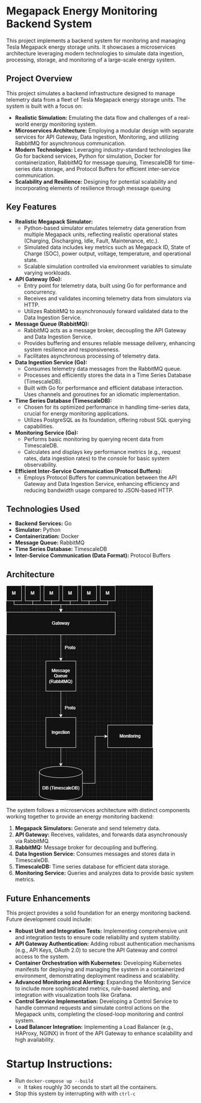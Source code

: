 # Megapack Energy Monitoring Backend System

This project implements a backend system for monitoring and managing Tesla Megapack energy storage units. It showcases a microservices architecture leveraging modern technologies to simulate data ingestion, processing, storage, and monitoring of a large-scale energy system.

## Project Overview

This project simulates a backend infrastructure designed to manage telemetry data from a fleet of Tesla Megapack energy storage units.  The system is built with a focus on:

*   **Realistic Simulation:** Emulating the data flow and challenges of a real-world energy monitoring system.
*   **Microservices Architecture:**  Employing a modular design with separate services for API Gateway, Data Ingestion, Monitoring, and utilizing RabbitMQ for asynchronous communication.
*   **Modern Technologies:**  Leveraging industry-standard technologies like Go for backend services, Python for simulation, Docker for containerization, RabbitMQ for message queuing, TimescaleDB for time-series data storage, and Protocol Buffers for efficient inter-service communication.
*   **Scalability and Resilience:** Designing for potential scalability and incorporating elements of resilience through message queuing

## Key Features

*   **Realistic Megapack Simulator:**
    *   Python-based simulator emulates telemetry data generation from multiple Megapack units, reflecting realistic operational states (Charging, Discharging, Idle, Fault, Maintenance, etc.).
    *   Simulated data includes key metrics such as Megapack ID, State of Charge (SOC), power output, voltage, temperature, and operational state.
    *   Scalable simulation controlled via environment variables to simulate varying workloads.
*   **API Gateway (Go):**
    *   Entry point for telemetry data, built using Go for performance and concurrency.
    *   Receives and validates incoming telemetry data from simulators via HTTP.
    *   Utilizes RabbitMQ to asynchronously forward validated data to the Data Ingestion Service.
*   **Message Queue (RabbitMQ):**
    *   RabbitMQ acts as a message broker, decoupling the API Gateway and Data Ingestion Service.
    *   Provides buffering and ensures reliable message delivery, enhancing system resilience and responsiveness.
    *   Facilitates asynchronous processing of telemetry data.
*   **Data Ingestion Service (Go):**
    *   Consumes telemetry data messages from the RabbitMQ queue.
    *   Processes and efficiently stores the data in a Time Series Database (TimescaleDB).
    *   Built with Go for performance and efficient database interaction. Uses channels and goroutines for an idiomatic implementation. 
*   **Time Series Database (TimescaleDB):**
    *   Chosen for its optimized performance in handling time-series data, crucial for energy monitoring applications.
    *   Utilizes PostgreSQL as its foundation, offering robust SQL querying capabilities.
*   **Monitoring Service (Go):**
    *   Performs basic monitoring by querying recent data from TimescaleDB.
    *   Calculates and displays key performance metrics (e.g., request rates, data ingestion rates) to the console for basic system observability.
*   **Efficient Inter-Service Communication (Protocol Buffers):**
    *   Employs Protocol Buffers for communication between the API Gateway and Data Ingestion Service, enhancing efficiency and reducing bandwidth usage compared to JSON-based HTTP.

## Technologies Used

*   **Backend Services:** Go
*   **Simulator:** Python
*   **Containerization:** Docker
*   **Message Queue:** RabbitMQ
*   **Time Series Database:** TimescaleDB
*   **Inter-Service Communication (Data Format):** Protocol Buffers

## Architecture

![System Diagram](imgs/system_design.jpg)

The system follows a microservices architecture with distinct components working together to provide an energy monitoring backend:

1.  **Megapack Simulators:** Generate and send telemetry data.
2.  **API Gateway:**  Receives, validates, and forwards data asynchronously via RabbitMQ.
3.  **RabbitMQ:** Message broker for decoupling and buffering.
4.  **Data Ingestion Service:** Consumes messages and stores data in TimescaleDB.
5.  **TimescaleDB:** Time series database for efficient data storage.
6.  **Monitoring Service:**  Queries and analyzes data to provide basic system metrics.

## Future Enhancements

This project provides a solid foundation for an energy monitoring backend. Future development could include:

*   **Robust Unit and Integration Tests:** Implementing comprehensive unit and integration tests to ensure code reliability and system stability.
*   **API Gateway Authentication:** Adding robust authentication mechanisms (e.g., API Keys, OAuth 2.0) to secure the API Gateway and control access to the system.
*   **Container Orchestration with Kubernetes:**  Developing Kubernetes manifests for deploying and managing the system in a containerized environment, demonstrating deployment readiness and scalability.
*   **Advanced Monitoring and Alerting:** Expanding the Monitoring Service to include more sophisticated metrics, rule-based alerting, and integration with visualization tools like Grafana.
*   **Control Service Implementation:**  Developing a Control Service to handle command requests and simulate control actions on the Megapack units, completing the closed-loop monitoring and control system.
*   **Load Balancer Integration:** Implementing a Load Balancer (e.g., HAProxy, NGINX) in front of the API Gateway to enhance scalability and high availability.



# Startup Instructions: 
- Run `docker-compose up --build`
    - It takes roughly 30 seconds to start all the containers. 
- Stop this system by interrupting with with `ctrl-c` 
